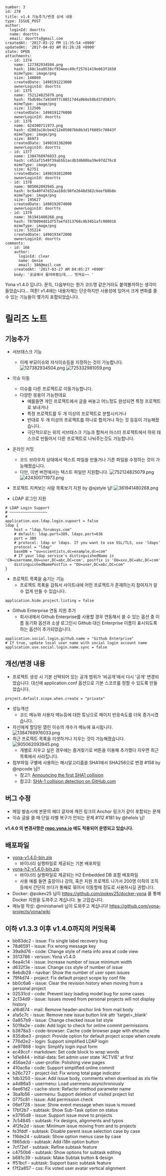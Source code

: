```
number: 3
id: 278
title: v1.4 기능추가/변경 상세 내용
type: ISSUE_POST
author:
  loginId: doortts
  name: doortts
  email: doortts@gmail.com
createdAt: '2017-03-22 PM 11:35:54 +0900'
updatedAt: '2017-04-03 AM 01:26:28 +0900'
state: OPEN
attachments:
  - id: 1374
    name: 127382934504.png
    hash: 188c1ea8536cf934eec49cf25761419e663f1650
    mimeType: image/png
    size: 148860
    createdDate: 1490191223000
    ownerLoginId: doortts
  - id: 1375
    name: 752124825079.png
    hash: fbdb9bc7a934977c88517d4a0b8e58bd37d503fc
    mimeType: image/png
    size: 112506
    createdDate: 1490191276000
    ownerLoginId: doortts
  - id: 1376
    name: 424300711973.png
    hash: d2003a18cbe4212e05007bb0b3d1f6085c70843f
    mimeType: image/png
    size: 86973
    createdDate: 1490191302000
    ownerLoginId: doortts
  - id: 1377
    name: 1384768976033.png
    hash: c451af1549f39ab5b1acdb3d608ba39e97d276c8
    mimeType: image/png
    size: 62751
    createdDate: 1490191812000
    ownerLoginId: doortts
  - id: 1378
    name: 905062093945.png
    hash: bc9a40f47d32aa10dc98fe2648d382c6eef60b8e
    mimeType: image/png
    size: 195627
    createdDate: 1490192074000
    ownerLoginId: doortts
  - id: 1379
    name: 361941480268.png
    hash: 7878004dd1df57aefd313768c4b34b1afc980016
    mimeType: image/png
    size: 535224
    createdDate: 1490193472000
    ownerLoginId: doortts
comments:
  - id: 166
    author:
      loginId: clear
      name: Genie
      email: 386@mail.com
    createdAt: '2017-03-27 AM 04:05:27 +0900'
    body: '궁금해서 들어와봤는데... 멋져요~~ '
```
Yona v1.4.0 입니다.
문득, 다음부터는 뭔가 코드명 같은거라도 붙여볼까하는 생각이 들었습니다... 여튼!
v1.4에는 내용자체는 단순하지만 사용성에 있어서 크게 변화를 줄 수 있는 기능들이 몇가지 포함되었습니다.

# 릴리즈 노트

## 기능추가
- 서브태스크 기능
   - 이제 부모이슈와 자식이슈등을 지정하는 것이 가능합니다.
![127382934504.png](/files/1374)
![725332981059.png](/files/1380)

- 이슈 이동
   - 이슈를 다른 프로젝트로 이동가능합니다.
   - 다양한 응용이 가능한데요 
       - 예를들면 개인 프로젝트에서 글을 써놓고 어느정도 완성되면 특정 프로젝트로 보내거나 
       - 특정 프로젝트를 두 개 이상의 프로젝트로 분할시키거나 
       - 반대로 두 개 이상의 프로젝트를 하나로 합치거나 하는 것 등등이 가능해졌습니다.
       - 극단적으로는 위의 서브태스크 기능과 합쳐서 마스터 프로젝트에서 하위 태스크로 만들어서 다른 프로젝트로 나눠주는것도 가능합니다.
- 온라인 커밋
   - 코드 브라우저 상태에서 텍스트 파일을 만들거나 기존 파일을 수정하는 것이 가능해졌습니다.
   - 다만, 이번 버전에서는 텍스트 파일만 지원합니다.
![752124825079.png](/files/1375)
![424300711973.png](/files/1376)
- 프로젝트 지켜보는 사람 목록보기 지원 by @sjstyle 님!
![361941480268.png](/files/1379)

- LDAP 로그인 지원
```
# LDAP Login Support
# ~~~~~~~~~~~~~~~~~
#
application.use.ldap.login.supoort = false
ldap {
    host = "ldap.forumsys.com"
    # default: ldap.port=389, ldaps.port=636
    port = 389
    # protocol: ldap or ldaps. If you want to use SSL/TLS, use 'ldaps'
    protocol = "ldap"
    baseDN = "ou=scientists,dc=example,dc=com"
    # If your ldap service's distinguishedName is 'CN=username,OU=user,DC=abc,DC=com', postfix is 'OU=xxx,DC=abc,DC=com'
    distinguishedNamePostfix = "OU=user,DC=abc,DC=com"
}
```
- 프로젝트 목록을 숨기는 기능
   - 프로젝트 목록을 감춰서 사이트내에 어떤 프로젝트가 존재하는지 참여자가 알 수 없게 만들 수 있습니다.
```
application.hide.project.listing = false
```
- Github Enterprise 연동 지원 추가
  - 회사내에서 Github Enterprise를 사용할 경우 연동해서 쓸 수 있는 옵션 중 이름 동기화 옵션과 소셜 로그인시 Github 대신 Enterprise 이름이 표시되도록 하는 옵션이 추가되었습니다.
```
application.social.login.github.name = "Github Enterprise"
# If true, update local user name with social login account name
application.use.social.login.name.sync = false
```

## 개선/변경 내용
- 프로젝트 생성 시 기본 선택되어 있는 공개 범위가 '비공개'에서 다시 '공개' 변경되었습니다. 대신에 application.conf 옵션으로 기본 스코프를 정할 수 있도록 만들었습니다.
```
project.default.scope.when.create = "private"
```
- 성능개선
  - 코드 메뉴와 사용자 메뉴등에 대한 튜닝으로 페이지 반응속도를 더욱 증가시켰습니다.
- 자신에게 할당된 열린 이슈의 개수가 메뉴에 표시됩니다.
![1384768976033.png](/files/1377)
- 최근 프로젝트 목록을 리셋하거나 지우는 것이 가능해졌습니다.
![905062093945.png](/files/1378)
   - 개별로 지우고 싶은 경우에는 즐겨찾기로 버튼을 이용해 추가했다 지우면 최근 목록에서 사라집니다.
- 첨부파일 구별에 사용하는 해시알고리즘을 SHA1에서 SHA256으로 변경 #158 by @npcode 님!!
   - 참고1: [Announcing the first SHA1 collision](https://security.googleblog.com/2017/02/announcing-first-sha1-collision.html?m=1)
   - 참고2: [SHA-1 collision detection on GitHub.com](https://github.com/blog/2338-sha-1-collision-detection-on-github-com)

## 버그 수정
- 메일 발송시에 본문의 헤더 글자에 깨진 링크의 Anchor 링크가 같이 포함되는 문제
- 이슈 글을 쓸 때 단일 라벨 복구가 안되는 문제 #112 #181 by @helols 님! 

**v1.4.0 의 변경사항은 [repo.yona.io](https://repo.yona.io) 에도 적용되어 운영되고 있습니다.**

## 배포파일
- [yona-v1.4.0-bin.zip](https://github.com/yona-projects/yona/releases/download/v1.4.0/yona-v1.4.0-bin.zip)
  - 바이너리 실행파일로 제공되는 기본 배포파일
- [yona-h2-v1.4.0-bin.zip](https://github.com/yona-projects/yona/releases/download/v1.4.0/yona-h2-v1.4.0-bin.zip)
  - 바이너리 실행파일로 제공되는 H2 Embedded DB 포함 배포파일
  - 사용 예를 들면 출장이나 강의, 혹은 지원 프로젝트 나가서 200명 이하의 조직등에서 간단히 쓰다가 통째로 묶어서 이동할때 정도로 사용하시길 권합니다.
- Docker: @pokev25 님이 https://github.com/pokev25/docker-yona 를 통해 Docker 지원을 도와주고 계십니다. 늘 고맙습니다.
- 매뉴얼 작성: @minishanell 님이  도와주고 계십니다!
  https://github.com/yona-projects/yona/wiki


이하 v1.3.3 이후 v1.4.0까지의 커밋목록
---

* bb83dc2 - issue: Fix single label recovery bug
* 78d6591 - issue: Fix wrong message key
* 39a9d76 - code: Change style of meta info area at code view
* 3513786 - version: Yona v1.4.0
* 6ea4c14 - issue: Increase number of issue minimum width
* d632f3e - issue: Change css style of number of issue
* 8ebdb28 - navbar: Show the number of user open issues
* 79f4d74 - project: Fix default project scope by conf file
* bb0c6a6 - issue: Clear the revision history when moving from a personal project
* 02531cd - code: Prevent lazy loading model bug for some cases
* 2c134d9 - issue: Issues moved from personal projects will not display history
* a16d674 - mail: Remove header-anchor link from mail body
* a1a5c7c - issue: Remove new issue button link attr 'target=_blank'
* 0a857b9 - issue: Change checked issue list style
* 5019a2e - code: Add logic to check for online commit permissions
* b3878a3 - code-browser: Cache code browser page with ehcache
* 835dbe3 - project: Provide option for default project scope when create
* 776d2e2 - login: Support simplified LDAP login
* de97868 - login: Simplify login input form
* ec49ccf - markdown: Set code block to wrap words
* 1d1e844 - initial-data: Set admin user state 'ACTVIE' at first
* 456ae2d - user-profile: Polishing view pages
* 410ac6a - code: Support simplified online commit
* b26c727 - project-list: Fix wrong total page indicator
* 1db3250 - issue: Add issue body, comments when download as xls file
* a4d86a5 - usermenu: Load usermenu asynchronously
* 6ee61d2 - cache-store: Refactor method parameter name
* 3ba1b56 - usermenu: Support deletion of visited project list
* 0775c81 - issue: Add permission check
* 06ef728 - issue: Show event message when issue is moved
* 17bf2b7 - subtask: Show Sub-Task option on status
* e3795d8 - issue: Support issue move to projects
* 7c54845 - subtask: Fix designs, alignments and typos
* 4f2fe2d - issue: Minimum issue moving from and to projects
* fe3fddf - subtask: Disable parent issue selection case by case
* 116de24 - subtask: Show option menus case by case
* f865dcb - subtask: Add i18n option button
* 7cf72ef - subtask: Refine subtask feature
* c4750b6 - subtask: Show options for subtask editing
* b681c39 - subtask: Make Subtak button & design
* ff51bcf - subtask: Support basic subtask feature
* f7f2a857 - css: Fix voted user avatar vertical alignment
